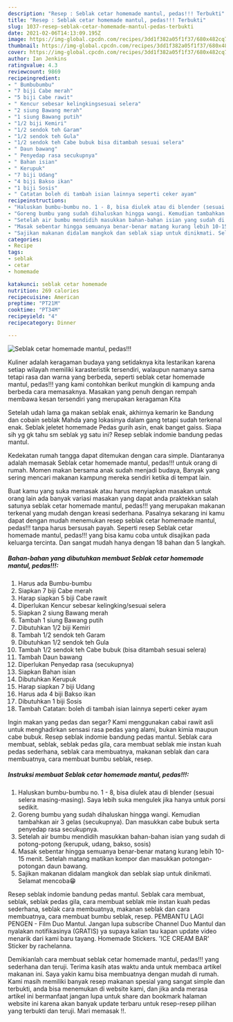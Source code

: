 ```yaml
---
description: "Resep : Seblak cetar homemade mantul, pedas!!! Terbukti"
title: "Resep : Seblak cetar homemade mantul, pedas!!! Terbukti"
slug: 1037-resep-seblak-cetar-homemade-mantul-pedas-terbukti
date: 2021-02-06T14:13:09.195Z
image: https://img-global.cpcdn.com/recipes/3dd1f382a05f1f37/680x482cq70/seblak-cetar-homemade-mantul-pedas-foto-resep-utama.jpg
thumbnail: https://img-global.cpcdn.com/recipes/3dd1f382a05f1f37/680x482cq70/seblak-cetar-homemade-mantul-pedas-foto-resep-utama.jpg
cover: https://img-global.cpcdn.com/recipes/3dd1f382a05f1f37/680x482cq70/seblak-cetar-homemade-mantul-pedas-foto-resep-utama.jpg
author: Ian Jenkins
ratingvalue: 4.3
reviewcount: 9869
recipeingredient:
- " Bumbubumbu"
- "7 biji Cabe merah"
- "5 biji Cabe rawit"
- " Kencur sebesar kelingkingsesuai selera"
- "2 siung Bawang merah"
- "1 siung Bawang putih"
- "1/2 biji Kemiri"
- "1/2 sendok teh Garam"
- "1/2 sendok teh Gula"
- "1/2 sendok teh Cabe bubuk bisa ditambah sesuai selera"
- " Daun bawang"
- " Penyedap rasa secukupnya"
- " Bahan isian"
- " Kerupuk"
- "7 biji Udang"
- "4 biji Bakso ikan"
- "1 biji Sosis"
- " Catatan boleh di tambah isian lainnya seperti ceker ayam"
recipeinstructions:
- "Haluskan bumbu-bumbu no. 1 - 8, bisa diulek atau di blender (sesuai selera masing-masing). Saya lebih suka mengulek jika hanya untuk porsi sedikit."
- "Goreng bumbu yang sudah dihaluskan hingga wangi. Kemudian tambahkan air 3 gelas (secukupnya). Dan masukkan cabe bubuk serta penyedap rasa secukupnya."
- "Setelah air bumbu mendidih masukkan bahan-bahan isian yang sudah di potong-potong (kerupuk, udang, bakso, sosis)"
- "Masak sebentar hingga semuanya benar-benar matang kurang lebih 10-15 menit. Setelah matang matikan kompor dan masukkan potongan-potongan daun bawang."
- "Sajikan makanan didalam mangkok dan seblak siap untuk dinikmati. Selamat mencoba😁"
categories:
- Recipe
tags:
- seblak
- cetar
- homemade

katakunci: seblak cetar homemade 
nutrition: 269 calories
recipecuisine: American
preptime: "PT21M"
cooktime: "PT34M"
recipeyield: "4"
recipecategory: Dinner

---
```



![Seblak cetar homemade mantul, pedas!!!](https://img-global.cpcdn.com/recipes/3dd1f382a05f1f37/680x482cq70/seblak-cetar-homemade-mantul-pedas-foto-resep-utama.jpg)

Kuliner adalah keragaman budaya yang setidaknya kita lestarikan karena setiap wilayah memiliki karasteristik tersendiri, walaupun namanya sama tetapi rasa dan warna yang berbeda, seperti seblak cetar homemade mantul, pedas!!! yang kami contohkan berikut mungkin di kampung anda berbeda cara memasaknya. Masakan yang penuh dengan rempah membawa kesan tersendiri yang merupakan keragaman Kita

Setelah udah lama ga makan seblak enak, akhirnya kemarin ke Bandung dan cobain seblak Mahda yang lokasinya dalam gang tetapi sudah terkenal enak. Seblak jeletet homemade Pedas gurih asin, enak banget gaiss. Siapa sih yg gk tahu sm seblak yg satu ini? Resep seblak indomie bandung pedas mantul.

Kedekatan rumah tangga dapat ditemukan dengan cara simple. Diantaranya adalah memasak Seblak cetar homemade mantul, pedas!!! untuk orang di rumah. Momen makan bersama anak sudah menjadi budaya, Banyak yang sering mencari makanan kampung mereka sendiri ketika di tempat lain.

Buat kamu yang suka memasak atau harus menyiapkan masakan untuk orang lain ada banyak variasi masakan yang dapat anda praktekkan salah satunya seblak cetar homemade mantul, pedas!!! yang merupakan makanan terkenal yang mudah dengan kreasi sederhana. Pasalnya sekarang ini kamu dapat dengan mudah menemukan resep seblak cetar homemade mantul, pedas!!! tanpa harus bersusah payah.
Seperti resep Seblak cetar homemade mantul, pedas!!! yang bisa kamu coba untuk disajikan pada keluarga tercinta. Dan sangat mudah hanya dengan 18 bahan dan 5 langkah.


<!--inarticleads1-->

##### Bahan-bahan yang dibutuhkan membuat Seblak cetar homemade mantul, pedas!!!:

1. Harus ada  Bumbu-bumbu
1. Siapkan 7 biji Cabe merah
1. Harap siapkan 5 biji Cabe rawit
1. Diperlukan  Kencur sebesar kelingking/sesuai selera
1. Siapkan 2 siung Bawang merah
1. Tambah 1 siung Bawang putih
1. Dibutuhkan 1/2 biji Kemiri
1. Tambah 1/2 sendok teh Garam
1. Dibutuhkan 1/2 sendok teh Gula
1. Tambah 1/2 sendok teh Cabe bubuk (bisa ditambah sesuai selera)
1. Tambah  Daun bawang
1. Diperlukan  Penyedap rasa (secukupnya)
1. Siapkan  Bahan isian
1. Dibutuhkan  Kerupuk
1. Harap siapkan 7 biji Udang
1. Harus ada 4 biji Bakso ikan
1. Dibutuhkan 1 biji Sosis
1. Tambah  Catatan: boleh di tambah isian lainnya seperti ceker ayam


Ingin makan yang pedas dan segar? Kami menggunakan cabai rawit asli untuk menghadirkan sensasi rasa pedas yang alami, bukan kimia maupun cabe bubuk. Resep seblak indomie bandung pedas mantul. Seblak cara membuat, seblak, seblak pedas gila, cara membuat seblak mie instan kuah pedas sederhana, seblak cara membuatnya, makanan seblak dan cara membuatnya, cara membuat bumbu seblak, resep. 

<!--inarticleads2-->

##### Instruksi membuat  Seblak cetar homemade mantul, pedas!!!:

1. Haluskan bumbu-bumbu no. 1 - 8, bisa diulek atau di blender (sesuai selera masing-masing). Saya lebih suka mengulek jika hanya untuk porsi sedikit.
1. Goreng bumbu yang sudah dihaluskan hingga wangi. Kemudian tambahkan air 3 gelas (secukupnya). Dan masukkan cabe bubuk serta penyedap rasa secukupnya.
1. Setelah air bumbu mendidih masukkan bahan-bahan isian yang sudah di potong-potong (kerupuk, udang, bakso, sosis)
1. Masak sebentar hingga semuanya benar-benar matang kurang lebih 10-15 menit. Setelah matang matikan kompor dan masukkan potongan-potongan daun bawang.
1. Sajikan makanan didalam mangkok dan seblak siap untuk dinikmati. Selamat mencoba😁


Resep seblak indomie bandung pedas mantul. Seblak cara membuat, seblak, seblak pedas gila, cara membuat seblak mie instan kuah pedas sederhana, seblak cara membuatnya, makanan seblak dan cara membuatnya, cara membuat bumbu seblak, resep. PEMBANTU LAGI PENGEN - Film Duo Mantul. Jangan lupa subscribe Channel Duo Mantul dan nyalakan notifikasinya (GRATIS) ya supaya kalian tau kapan update video menarik dari kami baru tayang. Homemade Stickers. &#39;ICE CREAM BAR&#39; Sticker by rachelanna. 

Demikianlah cara membuat seblak cetar homemade mantul, pedas!!! yang sederhana dan teruji. Terima kasih atas waktu anda untuk membaca artikel makanan ini. Saya yakin kamu bisa membuatnya dengan mudah di rumah. Kami masih memiliki banyak resep makanan spesial yang sangat simple dan terbukti, anda bisa menemukan di website kami, dan jika anda merasa artikel ini bermanfaat jangan lupa untuk share dan bookmark halaman website ini karena akan banyak update terbaru untuk resep-resep pilihan yang terbukti dan teruji. Mari memasak !!. 
